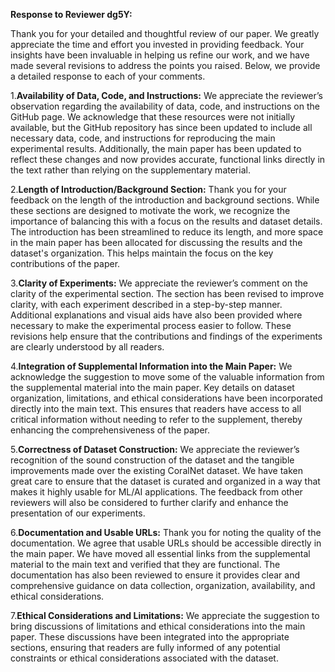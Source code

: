 **Response to Reviewer dg5Y:**

Thank you for your detailed and thoughtful review of our paper. We greatly appreciate the time and effort you invested in providing feedback. Your insights have been invaluable in helping us refine our work, and we have made several revisions to address the points you raised. Below, we provide a detailed response to each of your comments.

1.**Availability of Data, Code, and Instructions:** We appreciate the reviewer’s observation regarding the availability of data, code, and instructions on the GitHub page. We acknowledge that these resources were not initially available, but the GitHub repository has since been updated to include all necessary data, code, and instructions for reproducing the main experimental results. Additionally, the main paper has been updated to reflect these changes and now provides accurate, functional links directly in the text rather than relying on the supplementary material.

2.**Length of Introduction/Background Section:** Thank you for your feedback on the length of the introduction and background sections. While these sections are designed to motivate the work, we recognize the importance of balancing this with a focus on the results and dataset details. The introduction has been streamlined to reduce its length, and more space in the main paper has been allocated for discussing the results and the dataset's organization. This helps maintain the focus on the key contributions of the paper.

3.**Clarity of Experiments:** We appreciate the reviewer’s comment on the clarity of the experimental section. The section has been revised to improve clarity, with each experiment described in a step-by-step manner. Additional explanations and visual aids have also been provided where necessary to make the experimental process easier to follow. These revisions help ensure that the contributions and findings of the experiments are clearly understood by all readers.

4.**Integration of Supplemental Information into the Main Paper:** We acknowledge the suggestion to move some of the valuable information from the supplemental material into the main paper. Key details on dataset organization, limitations, and ethical considerations have been incorporated directly into the main text. This ensures that readers have access to all critical information without needing to refer to the supplement, thereby enhancing the comprehensiveness of the paper.

5.**Correctness of Dataset Construction:** We appreciate the reviewer’s recognition of the sound construction of the dataset and the tangible improvements made over the existing CoralNet dataset. We have taken great care to ensure that the dataset is curated and organized in a way that makes it highly usable for ML/AI applications. The feedback from other reviewers will also be considered to further clarify and enhance the presentation of our experiments.

6.**Documentation and Usable URLs:** Thank you for noting the quality of the documentation. We agree that usable URLs should be accessible directly in the main paper. We have moved all essential links from the supplemental material to the main text and verified that they are functional. The documentation has also been reviewed to ensure it provides clear and comprehensive guidance on data collection, organization, availability, and ethical considerations.

7.**Ethical Considerations and Limitations:** We appreciate the suggestion to bring discussions of limitations and ethical considerations into the main paper. These discussions have been integrated into the appropriate sections, ensuring that readers are fully informed of any potential constraints or ethical considerations associated with the dataset.

